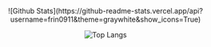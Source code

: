 <center>
![Github Stats](https://github-readme-stats.vercel.app/api?username=frin0911&theme=graywhite&show_icons=True)

![Top Langs](https://github-readme-stats.vercel.app/api/top-langs/?username=frin0911&hide_title=True)
</center>
